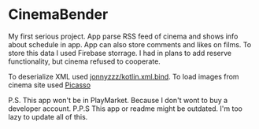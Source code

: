 CinemaBender
=====================


My first serious project. App parse RSS feed of cinema and shows info about schedule in app. 
App can also store comments and likes on films. To store this data I used Firebase storrage.
I had in plans to add reserve functionality, but cinema refused to cooperate. 

To deserialize XML used [jonnyzzz/kotlin.xml.bind](https://github.com/jonnyzzz/kotlin.xml.bind).
To load images from cinema site used [Picasso](http://square.github.io/picasso/) 

P.S. This app won't be in PlayMarket. Because I don't wont to buy a developer account.
P.P.S This app or readme might be outdated. I'm too lazy to update all of this.

